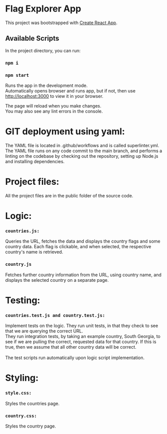 # Flag Explorer App

This project was bootstrapped with [Create React App](https://github.com/facebook/create-react-app).

## Available Scripts

In the project directory, you can run:
### `npm i`
### `npm start`

Runs the app in the development mode.\
Automatically opens browser and runs app, but if not, then use [http://localhost:3000](http://localhost:3000) to view it in your browser.

The page will reload when you make changes.\
You may also see any lint errors in the console.

# GIT deployment using yaml:
The YAML file is located in .github/workflows and is called superlinter.yml.\
The YAML file runs on any code commit to the main branch, and performs a linting on the codebase by checking out the repository, setting up Node.js and installing dependencies.


# Project files:
All the project files are in the public folder of the source code.



# Logic:
### `countries.js:`
Queries the URL, fetches the data and displays the country flags and some country data. Each flag is clickable, and when selected, the respective country's name is retrieved.
### `country.js` 
Fetches further country information from the URL, using country name, and displays the selected country on a separate page.



# Testing:
### `countries.test.js and country.test.js:`
Implement tests on the logic. They run unit tests, in that they check to see that we are querying the correct URL.\
They run integration tests, by taking an example country, South Georgia, to see if we are pulling the correct, requested data for that country. If this is true, then we assume that all other country data will be correct.\
\
The test scripts run automatically upon logic script implementation.


# Styling:
### `style.css:`
Styles the countries page.
### `country.css:`
Styles the country page.



